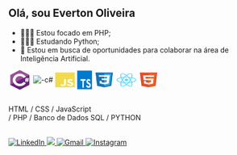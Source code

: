 ## Olá, sou Everton Oliveira 

- 🧑🏾‍💼 Estou focado em PHP;
- 👨🏾‍💻 Estudando Python; 
- 🔎 Estou em busca de oportunidades para colaborar na área de Inteligência Artificial.

<div style="display: inline_block">
    <img align="center" alt="-Csharp" height="40" width="45" src="https://raw.githubusercontent.com/devicons/devicon/master/icons/csharp/csharp-original.svg">
    <img align="center" alt="-c#" height="35" width="45" src="https://cdn.jsdelivr.net/gh/devicons/devicon@latest/icons/cplusplus/cplusplus-original.svg" />
    <img align="center" alt="-3s" height="30" width="40" src="https://raw.githubusercontent.com/devicons/devicon/master/icons/javascript/javascript-plain.svg">
    <img align="center" alt="-Ts" height="38" width="30" src="https://raw.githubusercontent.com/devicons/devicon/master/icons/typescript/typescript-plain.svg">
    <img align="center" alt="-CSS" height="30" width="40" src="https://raw.githubusercontent.com/devicons/devicon/master/icons/css3/css3-original.svg">
    <img align="center" alt="-React" height="30" width="40" src="https://raw.githubusercontent.com/devicons/devicon/master/icons/react/react-original.svg">
    <img align="center" alt="-HTML" height="30" width="40" src="https://raw.githubusercontent.com/devicons/devicon/master/icons/html5/html5-original.svg">
</div>

##
HTML
/ CSS
/ JavaScript    
/ PHP
/ Banco de Dados SQL
/ PYTHON

##


<div>
    <a href="https://www.linkedin.com/in/everton-w-5a0a79317/" target="_blank">
        <img src="https://img.shields.io/badge/-LinkedIn-3F00FF?style=for-the-badge&logo=linkedin&logoColor=green" alt="LinkedIn">
    </a>
    <a href="https://github.com/devevertonwesley">
        <img src="https://img.shields.io/badge/GitHub-3F00FF?style=for-the-badge&logo=github&logoColor=white">
    </a>
        <a href="cst.evertonwesley@gmail.com">
        <img src="https://img.shields.io/badge/-Gmail-3F00FF?style=for-the-badge&logo=gmail&logoColor=gray" alt="Gmail">
    </a>
    <a href="https://www.instagram.com/evertonwly" target="_blank">
        <img src="https://img.shields.io/badge/-Instagram-3F00FF?style=for-the-badge&logo=instagram&logoColor=orange" alt="Instagram">
    </a>
</div>
